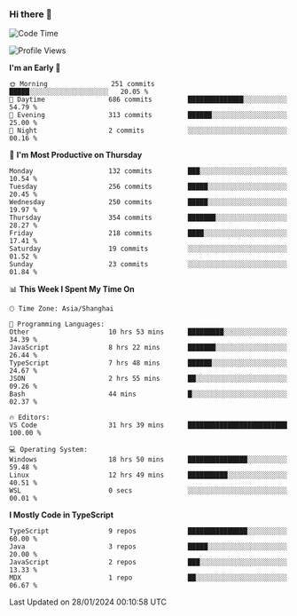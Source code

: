 ### Hi there 👋

<!--
**waynelwz/waynelwz** is a ✨ _special_ ✨ repository because its `README.md` (this file) appears on your GitHub profile.

Here are some ideas to get you started:

- 🔭 I’m currently working on ...
- 🌱 I’m currently learning ...
- 👯 I’m looking to collaborate on ...
- 🤔 I’m looking for help with ...
- 💬 Ask me about ...
- 📫 How to reach me: ...
- 😄 Pronouns: ...
- ⚡ Fun fact: ...
-->

<!--START_SECTION:waka-->
![Code Time](http://img.shields.io/badge/Code%20Time-2%2C406%20hrs%2022%20mins-blue)

![Profile Views](http://img.shields.io/badge/Profile%20Views-1-blue)

**I'm an Early 🐤** 

```text
🌞 Morning                251 commits         █████░░░░░░░░░░░░░░░░░░░░   20.05 % 
🌆 Daytime                686 commits         ██████████████░░░░░░░░░░░   54.79 % 
🌃 Evening                313 commits         ██████░░░░░░░░░░░░░░░░░░░   25.00 % 
🌙 Night                  2 commits           ░░░░░░░░░░░░░░░░░░░░░░░░░   00.16 % 
```
📅 **I'm Most Productive on Thursday** 

```text
Monday                   132 commits         ███░░░░░░░░░░░░░░░░░░░░░░   10.54 % 
Tuesday                  256 commits         █████░░░░░░░░░░░░░░░░░░░░   20.45 % 
Wednesday                250 commits         █████░░░░░░░░░░░░░░░░░░░░   19.97 % 
Thursday                 354 commits         ███████░░░░░░░░░░░░░░░░░░   28.27 % 
Friday                   218 commits         ████░░░░░░░░░░░░░░░░░░░░░   17.41 % 
Saturday                 19 commits          ░░░░░░░░░░░░░░░░░░░░░░░░░   01.52 % 
Sunday                   23 commits          ░░░░░░░░░░░░░░░░░░░░░░░░░   01.84 % 
```


📊 **This Week I Spent My Time On** 

```text
🕑︎ Time Zone: Asia/Shanghai

💬 Programming Languages: 
Other                    10 hrs 53 mins      █████████░░░░░░░░░░░░░░░░   34.39 % 
JavaScript               8 hrs 22 mins       ███████░░░░░░░░░░░░░░░░░░   26.44 % 
TypeScript               7 hrs 48 mins       ██████░░░░░░░░░░░░░░░░░░░   24.67 % 
JSON                     2 hrs 55 mins       ██░░░░░░░░░░░░░░░░░░░░░░░   09.26 % 
Bash                     44 mins             █░░░░░░░░░░░░░░░░░░░░░░░░   02.37 % 

🔥 Editors: 
VS Code                  31 hrs 39 mins      █████████████████████████   100.00 % 

💻 Operating System: 
Windows                  18 hrs 50 mins      ███████████████░░░░░░░░░░   59.48 % 
Linux                    12 hrs 49 mins      ██████████░░░░░░░░░░░░░░░   40.51 % 
WSL                      0 secs              ░░░░░░░░░░░░░░░░░░░░░░░░░   00.01 % 
```

**I Mostly Code in TypeScript** 

```text
TypeScript               9 repos             ███████████████░░░░░░░░░░   60.00 % 
Java                     3 repos             █████░░░░░░░░░░░░░░░░░░░░   20.00 % 
JavaScript               2 repos             ███░░░░░░░░░░░░░░░░░░░░░░   13.33 % 
MDX                      1 repo              ██░░░░░░░░░░░░░░░░░░░░░░░   06.67 % 
```




 Last Updated on 28/01/2024 00:10:58 UTC
<!--END_SECTION:waka-->
